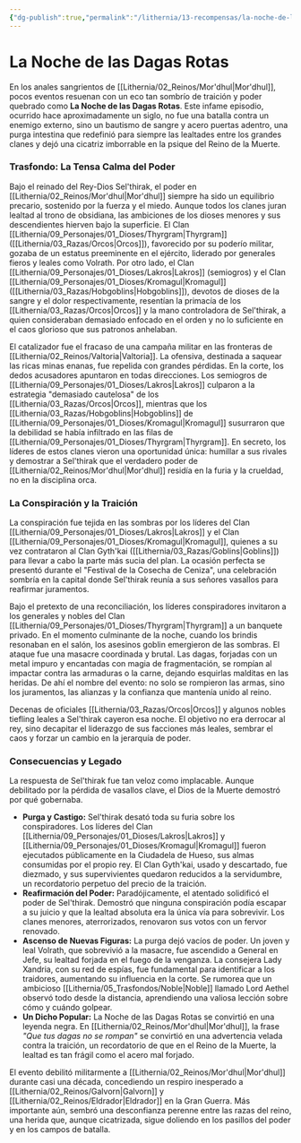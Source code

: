 ```yaml
---
{"dg-publish":true,"permalink":"/lithernia/13-recompensas/la-noche-de-las-dagas-rotas/","title":"La Noche de las Dagas Rotas","tags":["lithernia","evento","historia","mordhul"]}
---
```


# La Noche de las Dagas Rotas

En los anales sangrientos de [[Lithernia/02_Reinos/Mor'dhul\|Mor'dhul]], pocos eventos resuenan con un eco tan sombrío de traición y poder quebrado como **La Noche de las Dagas Rotas**. Este infame episodio, ocurrido hace aproximadamente un siglo, no fue una batalla contra un enemigo externo, sino un bautismo de sangre y acero puertas adentro, una purga intestina que redefinió para siempre las lealtades entre los grandes clanes y dejó una cicatriz imborrable en la psique del Reino de la Muerte.

### Trasfondo: La Tensa Calma del Poder

Bajo el reinado del Rey-Dios Sel'thirak, el poder en [[Lithernia/02_Reinos/Mor'dhul\|Mor'dhul]] siempre ha sido un equilibrio precario, sostenido por la fuerza y el miedo. Aunque todos los clanes juran lealtad al trono de obsidiana, las ambiciones de los dioses menores y sus descendientes hierven bajo la superficie. El Clan [[Lithernia/09_Personajes/01_Dioses/Thyrgram\|Thyrgram]] ([[Lithernia/03_Razas/Orcos\|Orcos]]), favorecido por su poderío militar, gozaba de un estatus preeminente en el ejército, liderado por generales fieros y leales como Volrath. Por otro lado, el Clan [[Lithernia/09_Personajes/01_Dioses/Lakros\|Lakros]] (semiogros) y el Clan [[Lithernia/09_Personajes/01_Dioses/Kromagul\|Kromagul]] ([[Lithernia/03_Razas/Hobgoblins\|Hobgoblins]]), devotos de dioses de la sangre y el dolor respectivamente, resentían la primacía de los [[Lithernia/03_Razas/Orcos\|Orcos]] y la mano controladora de Sel'thirak, a quien consideraban demasiado enfocado en el orden y no lo suficiente en el caos glorioso que sus patronos anhelaban.

El catalizador fue el fracaso de una campaña militar en las fronteras de [[Lithernia/02_Reinos/Valtoria\|Valtoria]]. La ofensiva, destinada a saquear las ricas minas enanas, fue repelida con grandes pérdidas. En la corte, los dedos acusadores apuntaron en todas direcciones. Los semiogros de [[Lithernia/09_Personajes/01_Dioses/Lakros\|Lakros]] culparon a la estrategia "demasiado cautelosa" de los [[Lithernia/03_Razas/Orcos\|Orcos]], mientras que los [[Lithernia/03_Razas/Hobgoblins\|Hobgoblins]] de [[Lithernia/09_Personajes/01_Dioses/Kromagul\|Kromagul]] susurraron que la debilidad se había infiltrado en las filas de [[Lithernia/09_Personajes/01_Dioses/Thyrgram\|Thyrgram]]. En secreto, los líderes de estos clanes vieron una oportunidad única: humillar a sus rivales y demostrar a Sel'thirak que el verdadero poder de [[Lithernia/02_Reinos/Mor'dhul\|Mor'dhul]] residía en la furia y la crueldad, no en la disciplina orca.

### La Conspiración y la Traición

La conspiración fue tejida en las sombras por los líderes del Clan [[Lithernia/09_Personajes/01_Dioses/Lakros\|Lakros]] y el Clan [[Lithernia/09_Personajes/01_Dioses/Kromagul\|Kromagul]], quienes a su vez contrataron al Clan Gyth'kai ([[Lithernia/03_Razas/Goblins\|Goblins]]) para llevar a cabo la parte más sucia del plan. La ocasión perfecta se presentó durante el "Festival de la Cosecha de Ceniza", una celebración sombría en la capital donde Sel'thirak reunía a sus señores vasallos para reafirmar juramentos.

Bajo el pretexto de una reconciliación, los líderes conspiradores invitaron a los generales y nobles del Clan [[Lithernia/09_Personajes/01_Dioses/Thyrgram\|Thyrgram]] a un banquete privado. En el momento culminante de la noche, cuando los brindis resonaban en el salón, los asesinos goblin emergieron de las sombras. El ataque fue una masacre coordinada y brutal. Las dagas, forjadas con un metal impuro y encantadas con magia de fragmentación, se rompían al impactar contra las armaduras o la carne, dejando esquirlas malditas en las heridas. De ahí el nombre del evento: no solo se rompieron las armas, sino los juramentos, las alianzas y la confianza que mantenía unido al reino.

Decenas de oficiales [[Lithernia/03_Razas/Orcos\|Orcos]] y algunos nobles tiefling leales a Sel'thirak cayeron esa noche. El objetivo no era derrocar al rey, sino decapitar el liderazgo de sus facciones más leales, sembrar el caos y forzar un cambio en la jerarquía de poder.

### Consecuencias y Legado

La respuesta de Sel'thirak fue tan veloz como implacable. Aunque debilitado por la pérdida de vasallos clave, el Dios de la Muerte demostró por qué gobernaba.

*   **Purga y Castigo:** Sel'thirak desató toda su furia sobre los conspiradores. Los líderes del Clan [[Lithernia/09_Personajes/01_Dioses/Lakros\|Lakros]] y [[Lithernia/09_Personajes/01_Dioses/Kromagul\|Kromagul]] fueron ejecutados públicamente en la Ciudadela de Hueso, sus almas consumidas por el propio rey. El Clan Gyth'kai, usado y descartado, fue diezmado, y sus supervivientes quedaron reducidos a la servidumbre, un recordatorio perpetuo del precio de la traición.
*   **Reafirmación del Poder:** Paradójicamente, el atentado solidificó el poder de Sel'thirak. Demostró que ninguna conspiración podía escapar a su juicio y que la lealtad absoluta era la única vía para sobrevivir. Los clanes menores, aterrorizados, renovaron sus votos con un fervor renovado.
*   **Ascenso de Nuevas Figuras:** La purga dejó vacíos de poder. Un joven y leal Volrath, que sobrevivió a la masacre, fue ascendido a General en Jefe, su lealtad forjada en el fuego de la venganza. La consejera Lady Xandria, con su red de espías, fue fundamental para identificar a los traidores, aumentando su influencia en la corte. Se rumorea que un ambicioso [[Lithernia/05_Trasfondos/Noble\|Noble]] llamado Lord Aethel observó todo desde la distancia, aprendiendo una valiosa lección sobre cómo y cuándo golpear.
*   **Un Dicho Popular:** La Noche de las Dagas Rotas se convirtió en una leyenda negra. En [[Lithernia/02_Reinos/Mor'dhul\|Mor'dhul]], la frase *"Que tus dagas no se rompan"* se convirtió en una advertencia velada contra la traición, un recordatorio de que en el Reino de la Muerte, la lealtad es tan frágil como el acero mal forjado.

El evento debilitó militarmente a [[Lithernia/02_Reinos/Mor'dhul\|Mor'dhul]] durante casi una década, concediendo un respiro inesperado a [[Lithernia/02_Reinos/Galvorn\|Galvorn]] y [[Lithernia/02_Reinos/Eldrador\|Eldrador]] en la Gran Guerra. Más importante aún, sembró una desconfianza perenne entre las razas del reino, una herida que, aunque cicatrizada, sigue doliendo en los pasillos del poder y en los campos de batalla.